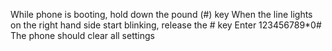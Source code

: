 While phone is booting, hold down the pound (#) key
When the line lights on the right hand side start blinking, release the # key
Enter 123456789*0#
The phone should clear all settings
